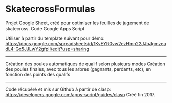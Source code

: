 # SkatecrossFormulas
Projet Google Sheet, créé pour optimiser les feuilles de jugement de skatecross.
Code Google Apps Script

Utiliser à partir du template suivant pour démo: https://docs.google.com/spreadsheets/d/1KvEYR0vw2ezHmn22JJbJgmzeadL4-Gx5JJLwY2gfpII/edit?usp=sharing

---
Création des poules automatiques de qualif selon plusieurs modes
Création des poules finales, avec tous les arbres (gagnants, perdants, etc), en fonction des points des qualifs

---
Code récupéré et mis sur Github à partir de clasp: https://developers.google.com/apps-script/guides/clasp
Créé fin 2017.
